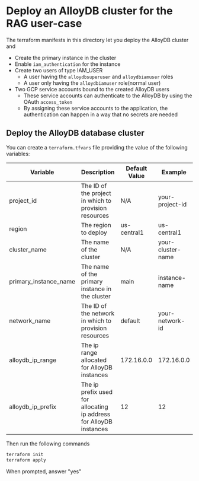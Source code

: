 # Deploy an AlloyDB cluster for the RAG user-case

The terraform manifests in this directory let you deploy the AlloyDB cluster and 

- Create the primary instance in the cluster
- Enable `iam_authentication` for the instance
- Create two users of type IAM\_USER
  - A user having the `alloydbsuperuser` and `alloydbiamuser` roles
  - A user only having the `alloydbiamuser` role(normal user)
- Two GCP service accounts bound to the created AlloyDB users
  - These service accounts can authenticate to the AlloyDB by using the OAuth
    `access_token`
  - By assigning these service accounts to the application, the authentication
    can happen in a way that no secrets are needed

## Deploy the AlloyDB database cluster

You can create a `terraform.tfvars` file providing the value of the following
variables:

| Variable              | Description                                                        | Default Value | Example           |
|-----------------------|--------------------------------------------------------------------|---------------|-------------------|
| project_id            | The ID of the project in which to provision resources              | N/A           | your-project-id   |
| region                | The region to deploy                                               | us-central1   | us-central1       |
| cluster_name          | The name of the cluster                                            | N/A           | your-cluster-name |
| primary_instance_name | The name of the primary instance in the cluster                    | main          | instance-name     |
| network_name          | The ID of the network in which to provision resources              | default       | your-network-id   |
| alloydb_ip_range      | The ip range allocated for AlloyDB instances                       | 172.16.0.0    | 172.16.0.0        |
| alloydb_ip_prefix     | The ip prefix used for allocating ip address for AlloyDB instances | 12            | 12                |

Then run the following commands

```bash
terraform init
terraform apply
```

When prompted, answer "yes"


